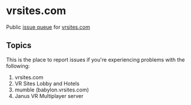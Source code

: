 # vrsites.com
Public [issue queue](https://github.com/vrsites/vrsites.com/issues) for [vrsites.com](http://vrsites.com)

## Topics
This is the place to report issues if you're experiencing problems with the following:

1. vrsites.com
1. VR Sites Lobby and Hotels
1. mumble (babylon.vrsites.com)
1. Janus VR Multiplayer server
